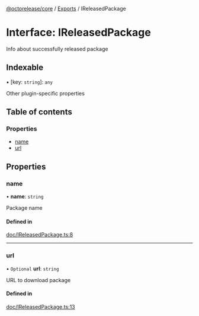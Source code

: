 [@octorelease/core](../README.md) / [Exports](../modules.md) / IReleasedPackage

# Interface: IReleasedPackage

Info about successfully released package

## Indexable

▪ [key: `string`]: `any`

Other plugin-specific properties

## Table of contents

### Properties

- [name](IReleasedPackage.md#name)
- [url](IReleasedPackage.md#url)

## Properties

### name

• **name**: `string`

Package name

#### Defined in

[doc/IReleasedPackage.ts:8](https://github.com/t1m0thyj/octorelease/blob/efbfdf0/packages/core/src/doc/IReleasedPackage.ts#L8)

___

### url

• `Optional` **url**: `string`

URL to download package

#### Defined in

[doc/IReleasedPackage.ts:13](https://github.com/t1m0thyj/octorelease/blob/efbfdf0/packages/core/src/doc/IReleasedPackage.ts#L13)
